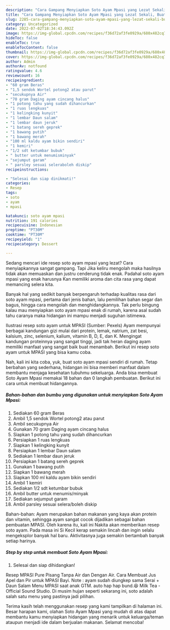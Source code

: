 ```yaml
---
description: "Cara Gampang Menyiapkan Soto Ayam Mpasi yang Lezat Sekali, Buat Buka Puasa Enak Banget"
title: "Cara Gampang Menyiapkan Soto Ayam Mpasi yang Lezat Sekali, Buat Buka Puasa Enak Banget"
slug: 2285-cara-gampang-menyiapkan-soto-ayam-mpasi-yang-lezat-sekali-buat-buka-puasa-enak-banget
category: Uncategorized
date: 2022-07-02T18:34:43.092Z
image: https://img-global.cpcdn.com/recipes/f36d72af3fe0929a/680x482cq70/soto-ayam-mpasi-foto-resep-utama.jpg
hideToc: false
enableToc: true
enableTocContent: false
thumbnail: https://img-global.cpcdn.com/recipes/f36d72af3fe0929a/680x482cq70/soto-ayam-mpasi-foto-resep-utama.jpg
cover: https://img-global.cpcdn.com/recipes/f36d72af3fe0929a/680x482cq70/soto-ayam-mpasi-foto-resep-utama.jpg
author: Admin
authorAv: notfound
ratingvalue: 4.6
reviewcount: 16
recipeingredient:
- "60 gram Beras"
- "1,5 sendok Wortel potong2 atau parut"
- "secukupnya Air"
- "70 gram Daging ayam cincang halus"
- "1 potong tahu yang sudah dihancurkan"
- "1 ruas lengkuas"
- "1 kelingking kunyit"
- "1 lembar Daun salam"
- "1 lembar daun jeruk"
- "1 batang sereh geprek"
- "1 bawang putih"
- "1 bawang merah"
- "100 ml kaldu ayam bikin sendiri"
- "1 kemiri"
- "1/2 sdt ketumbar bubuk"
- " butter untuk menumisminyak"
- "sejumput garam"
- " parsley sesuai seleraboleh diskip"
recipeinstructions:

- "Selesai dan siap dinikmati!"
categories:
- Resep
tags:
- soto
- ayam
- mpasi

katakunci: soto ayam mpasi 
nutrition: 191 calories
recipecuisine: Indonesian
preptime: "PT30M"
cooktime: "PT30M"
recipeyield: "1"
recipecategory: Dessert

---
```



Sedang mencari ide resep soto ayam mpasi yang lezat? Cara menyiapkannya sangat gampang. Tapi Jika keliru mengolah maka hasilnya tidak akan memuaskan dan justru cenderung tidak enak. Padahal soto ayam mpasi yang enak harusnya Kan memiliki aroma dan cita rasa yang dapat memancing selera kita.


Banyak hal yang sedikit banyak berpengaruh terhadap kualitas rasa dari soto ayam mpasi, pertama dari jenis bahan, lalu pemilihan bahan segar dan bagus, hingga cara mengolah dan menghidangkannya. Tak perlu bingung kalau mau menyiapkan soto ayam mpasi enak di rumah, karena asal sudah tahu caranya maka hidangan ini mampu menjadi suguhan istimewa.

Ilustrasi resep soto ayam untuk MPASI (Sumber: Pexels) Ayam mempunyai berbagai kandungan gizi mulai dari protein, lemak, natrium, zat besi, kalsium, zinc, selenium, kalium, vitamin B, D, E, dan K. Mengingat kandungan proteinnya yang sangat tinggi, jadi tak heran daging ayam memiliki manfaat yang sangat baik buat menambah. Berikut ini resep soto ayam untuk MPASI yang bisa kamu coba.


Nah, kali ini kita coba, yuk, buat soto ayam mpasi sendiri di rumah. Tetap berbahan yang sederhana, hidangan ini bisa memberi manfaat dalam membantu menjaga kesehatan tubuhmu sekeluarga. Anda bisa membuat Soto Ayam Mpasi memakai 18 bahan dan 0 langkah pembuatan. Berikut ini cara untuk membuat hidangannya.

<!--inarticleads1-->

##### Bahan-bahan dan bumbu yang digunakan untuk menyiapkan Soto Ayam Mpasi:

1. Sediakan 60 gram Beras
1. Ambil 1,5 sendok Wortel potong2 atau parut
1. Ambil secukupnya Air
1. Gunakan 70 gram Daging ayam cincang halus
1. Siapkan 1 potong tahu yang sudah dihancurkan
1. Persiapkan 1 ruas lengkuas
1. Siapkan 1 kelingking kunyit
1. Persiapkan 1 lembar Daun salam
1. Sediakan 1 lembar daun jeruk
1. Persiapkan 1 batang sereh geprek
1. Gunakan 1 bawang putih
1. Siapkan 1 bawang merah
1. Siapkan 100 ml kaldu ayam bikin sendiri
1. Ambil 1 kemiri
1. Sediakan 1/2 sdt ketumbar bubuk
1. Ambil  butter untuk menumis/minyak
1. Sediakan sejumput garam
1. Ambil  parsley sesuai selera/boleh diskip


Bahan-bahan: Ayam merupakan bahan makanan yang kaya akan protein dan vitamin, sehingga ayam sangat cocok dijadikan sebagai bahan pembuatan MPASI. Oleh karena itu, kali ini Nakita akan memberikan resep soto ayam. Pada masa ini Si Kecil kerap semakin lincah dan ingin selalu mengeksplor banyak hal baru. Aktivitasnya juga semakin bertambah banyak setiap harinya. 

<!--inarticleads2-->

##### Step by step untuk membuat Soto Ayam Mpasi:


1. Selesai dan siap dihidangkan!

Resep MPASI Pure Pisang Tanpa Air dan Dengan Air. Cara Membuat Jus Apel dan Pir untuk MPASI Bayi. Note : ayam sudah diungkep sama Serai + Daun Salam Menu MPASI saat anak GTM. auto hap hap bund.😆 Milk Tea - Official Sound Studio. Di musim hujan seperti sekarang ini, soto adalah salah satu menu yang pastinya jadi pilihan. 

Terima kasih telah menggunakan resep yang kami tampilkan di halaman ini. Besar harapan kami, olahan Soto Ayam Mpasi yang mudah di atas dapat membantu kamu menyiapkan hidangan yang menarik untuk keluarga/teman ataupun menjadi ide dalam berjualan makanan. Selamat mencoba!
